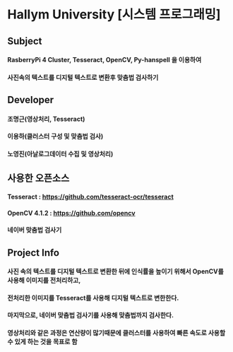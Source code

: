 # Hallym University [시스템 프로그래밍]
## Subject
#### RasberryPi 4 Cluster, Tesseract, OpenCV, Py-hanspell 을 이용하여 
#### 사진속의 텍스트를 디지털 텍스트로 변환후 맞춤법 검사하기
## Developer
#### 조명근(영상처리, Tesseract) 
#### 이용하(클러스터 구성 및 맞춤법 검사) 
#### 노영진(아날로그데이터 수집 및 영상처리)
## 사용한 오픈소스
#### Tesseract : https://github.com/tesseract-ocr/tesseract
#### OpenCV 4.1.2 : https://github.com/opencv
#### 네이버 맞춤법 검사기
## Project Info
#### 사진 속의 텍스트를 디지털 텍스트로 변환한 뒤에 인식률을 높이기 위해서 OpenCV를 사용해 이미지를 전처리하고, 
#### 전처리한 이미지를 Tesseract를 사용해 디지털 텍스트로 변한한다. 
#### 마지막으로, 네이버 맞춤법 검사기를 사용해 맞춤법까지 검사한다.
#### 영상처리와 같은 과정은 연산량이 많기때문에 클러스터를 사용하여 빠른 속도로 사용할 수 있게 하는 것을 목표로 함 




